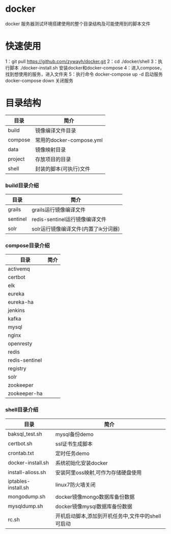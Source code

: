 # docker
docker 服务器测试环境搭建使用的整个目录结构及可能使用到的脚本文件

# 快速使用
1：git pull https://github.com/zywayh/docker.git
2：cd ./docker/shell
3：执行脚本  ./docker-install.sh  安装docker和docker-compose
4：进入compose，找到想使用的服务，进入文件夹
5：执行命令 docker-compose up -d 启动服务   docker-compose down 关闭服务

# 目录结构
目录|简介
---|---
build|镜像编译文件目录
compose|常用的docker-compose.yml
data|镜像映射目录
project|存放项目的目录
shell|封装的脚本(可执行)文件

### build目录介绍
目录|简介
---|---
grails|grails运行镜像编译文件
sentinel|redis-sentinel运行镜像编译文件
solr|solr运行镜像编译文件(内置了ik分词器)

### compose目录介绍
目录|简介
---|---
activemq|
certbot|
elk|
eureka|
eureka-ha|
jenkins|
kafka|
mysql|
nginx|
openresty|
redis|
redis-sentinel|
registry|
solr|
zookeeper|
zookeeper-ha|

### shell目录介绍
目录|简介
---|---
baksql_test.sh|mysql备份demo
certbot.sh|ssl证书生成脚本
crontab.txt|定时任务demo
docker-install.sh|系统初始化安装docker
install-alioss.sh|安装阿里oss映射,可作为存储硬盘使用
iptables-install.sh|linux7防火墙关闭
mongodump.sh|docker镜像mongo数据库备份数据
mysqldump.sh|docker镜像mysql数据库备份数据
rc.sh|开机启动脚本,添加到开机任务中,文件中的shell可启动



